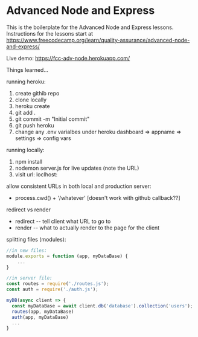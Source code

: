 # Advanced Node and Express

This is the boilerplate for the Advanced Node and Express lessons. Instructions for the lessons start at https://www.freecodecamp.org/learn/quality-assurance/advanced-node-and-express/

Live demo: https://fcc-adv-node.herokuapp.com/

Things learned...

running heroku:
1. create githib repo
2. clone locally
3. heroku create <appname>
4. git add .
5. git commit -m "Initial commit"
6. git push heroku
7. change any .env varialbes under heroku dashboard => appname => settings => config vars


running locally:
1. npm install
2. nodemon server.js for live updates (note the URL)
3. visit url: loclhost:<port> 

allow consistent URLs in both local and production server:
* process.cwd() + '/whatever'  [doesn't work with github callback??]

redirect vs render
* redirect -- tell client what URL to go to
* render -- what to actually render to the page for the client

splitting files (modules):
```javascript
//in new files:
module.exports = function (app, myDataBase) {
    ...
}

//in server file:
const routes = require('./routes.js');
const auth = require('./auth.js');

myDB(async client => {
  const myDataBase = await client.db('database').collection('users');
  routes(app, myDataBase)
  auth(app, myDataBase)
  ...
}
```